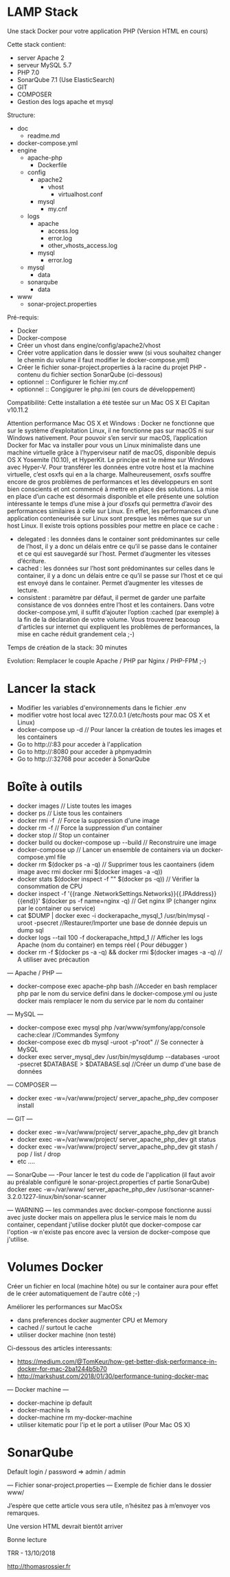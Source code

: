 # LAMP Stack

Une stack Docker pour votre application PHP (Version HTML en cours)

Cette stack contient:
- server Apache 2
- serveur MySQL 5.7
- PHP 7.0
- SonarQube 7.1 (Use ElasticSearch)
- GIT
- COMPOSER 
- Gestion des logs apache et mysql

Structure:
- doc
    - readme.md
- docker-compose.yml
- engine
    - apache-php
        - Dockerfile
    - config
        - apache2
            - vhost
                - virtualhost.conf
        - mysql
            - my.cnf
    - logs
        - apache
            - access.log
            - error.log
            - other_vhosts_access.log
        - mysql
            - error.log
    - mysql
        - data
    - sonarqube
        - data
- www
    - sonar-project.properties

Pré-requis:
- Docker
- Docker-compose 
- Créer un vhost dans engine/config/apache2/vhost
- Créer votre application dans le dossier www (si vous souhaitez changer le chemin du volume il faut modifier le docker-compose.yml)
- Créer le fichier sonar-project.properties à la racine du projet PHP - contenu du fichier section SonarQube (ci-dessous)
- optionnel :: Configurer le fichier my.cnf
- optionnel :: Congigurer le php.ini (en cours de développement)

Compatibilité:
Cette installation a été testée sur un Mac OS X El Capitan v10.11.2

Attention performance Mac OS X et Windows :
Docker ne fonctionne que sur le système d’exploitation Linux, il ne fonctionne pas sur macOS ni sur Windows nativement. 
Pour pouvoir s’en servir sur macOS, l’application Docker for Mac va installer pour vous un Linux minimaliste dans une machine virtuelle grâce à l’hyperviseur natif de macOS, disponible depuis OS X Yosemite (10.10), et HyperKit. 
Le principe est le même sur Windows avec Hyper-V.
Pour transférer les données entre votre host et la machine virtuelle, c’est osxfs qui en a la charge. 
Malheureusement, osxfs souffre encore de gros problèmes de performances et les développeurs en sont bien conscients et ont commencé à mettre en place des solutions.
La mise en place d’un cache est désormais disponible et elle présente une solution intéressante le temps d’une mise à jour d’osxfs qui permettra d’avoir des performances similaires à celle sur Linux. En effet, les performances d’une application conteneurisée sur Linux sont presque les mêmes que sur un host Linux.
Il existe trois options possibles pour mettre en place ce cache :
- delegated : les données dans le container sont prédominantes sur celle de l’host, il y a donc un délais entre ce qu’il se passe dans le container et ce qui est sauvegardé sur l’host. Permet d’augmenter les vitesses d’écriture.
- cached : les données sur l’host sont prédominantes sur celles dans le container, il y a donc un délais entre ce qu’il se passe sur l’host et ce qui est envoyé dans le container. Permet d’augmenter les vitesses de lecture.
- consistent : paramètre par défaut, il permet de garder une parfaite consistance de vos données entre l’host et les containers.
Dans votre docker-compose.yml, il suffit d’ajouter l’option :cached (par exemple) à la fin de la déclaration de votre volume.
Vous trouverez beacoup d'articles sur internet qui expliquent les problèmes de performances, la mise en cache réduit grandement cela ;-)

Temps de création de la stack: 30 minutes

Evolution:
Remplacer le couple Apache / PHP par Nginx / PHP-FPM ;-)

# Lancer la stack
- Modifier les variables d'environnements dans le fichier .env
- modifier votre host local avec 127.0.0.1  <nomdedomaine> (/etc/hosts pour mac OS X et Linux)
- docker-compose up -d // Pour lancer la création de toutes les images et les containers
- Go to http://<nomdedomaine>:83 pour acceder à l'application
- Go to http://<nomdedomaine>:8080 pour acceder à phpmyadmin
- Go to http://<nomdedomaine>:32768 pour acceder à SonarQube

# Boîte à outils
- docker images // Liste toutes les images
- docker ps // Liste tous les containers
- docker rmi -f <image> // Force la suppression d'une image
- docker rm -f <container> // Force la suppression d'un container
- docker stop <container> // Stop un container
- docker build ou docker-compose up --build // Reconstruire une image
- docker-compose up // Lancer un ensemble de containers via un docker-compose.yml file
- docker rm $(docker ps -a -q) // Supprimer tous les caontainers (idem image avec rmi docker rmi $(docker images -a -q))
- docker stats $(docker inspect -f "" $(docker ps -q)) // Vérifier la consommation de CPU
- docker inspect -f '{{range .NetworkSettings.Networks}}{{.IPAddress}}{{end}}' $(docker ps -f name=nginx -q) // Get nginx IP (changer nginx par le container ou service)
- cat $DUMP | docker exec -i dockerapache_mysql_1 /usr/bin/mysql -uroot -psecret //Restaurer/Importer une base de donnée depuis un dump sql
- docker logs --tail 100 -f dockerapache_httpd_1 // Afficher les logs Apache (nom du container) en temps réel ( Pour débugger )
- docker rm -f $(docker ps -a -q) && docker rmi $(docker images -a -q) // A utiliser avec précaution

— Apache / PHP —
- docker-compose exec apache-php bash //Acceder en bash remplacer php par le nom du service defini dans le docker-compose.yml ou juste docker mais remplacer le nom du service par le nom du container

— MySQL —
- docker-compose exec mysql php /var/www/symfony/app/console cache:clear //Commandes Symfony
- docker-compose exec db mysql -uroot -p"root" // Se connecter à MySQL
- docker exec server_mysql_dev /usr/bin/mysqldump --databases -uroot -psecret $DATABASE > $DATABASE.sql //Créer un dump d'une base de données

— COMPOSER —
- docker exec -w=/var/www/project/ server_apache_php_dev composer install

— GIT —
- docker exec -w=/var/www/project/ server_apache_php_dev git branch
- docker exec -w=/var/www/project/ server_apache_php_dev git status
- docker exec -w=/var/www/project/ server_apache_php_dev git stash / pop / list / drop
- etc ....

— SonarQube —
-Pour lancer le test du code de l'application (il faut avoir au préalable configuré le sonar-project.properties cf partie SonarQube)
docker exec -w=/var/www/ server_apache_php_dev /usr/sonar-scanner-3.2.0.1227-linux/bin/sonar-scanner

— WARNING —
les commandes avec docker-compose fonctionne aussi avec juste docker mais on appellera plus le service mais le nom du container, cependant j'utilise docker plutôt que docker-compose car l'option -w n'existe pas encore avec la version de docker-compose que j'utilise.

# Volumes Docker
Créer un fichier en local (machine hôte) ou sur le container aura pour effet de le créer automatiquement de l'autre côté ;-)

Améliorer les performances sur MacOSx
- dans preferences docker augmenter CPU et Memory
- cached // surtout le cache
- utiliser docker machine (non testé)

Ci-dessous des articles interessants:
- https://medium.com/@TomKeur/how-get-better-disk-performance-in-docker-for-mac-2ba1244b5b70
- http://markshust.com/2018/01/30/performance-tuning-docker-mac

— Docker machine —
- docker-machine ip default
- docker-machine ls
- docker-machine rm my-docker-machine
- utiliser kitematic pour l'ip et le port a utiliser (Pour Mac OS X)

# SonarQube

Default login / password => admin / admin

— Fichier sonar-project.properties —
Exemple de fichier dans le dossier www/

J’espère que cette article vous sera utile, n’hésitez pas à m’envoyer vos remarques.

Une version HTML devrait bientôt arriver

Bonne lecture

TRR - 13/10/2018

<a href="http://thomasrossier.fr/">http://thomasrossier.fr</a>
